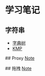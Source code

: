# 学习笔记

## 字符串

* [字典树](string/trie.md)
* [KMP](string/KMP.md)

## Proxy
[Note](proxy/NOTE.md)

## 拖拽
[Note](dragdrop/NOTE.md)